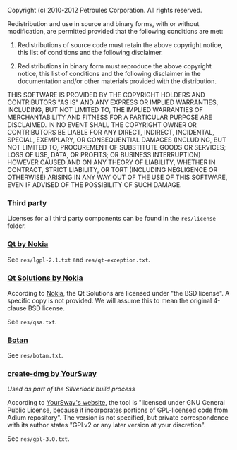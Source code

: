 Copyright (c) 2010-2012 Petroules Corporation. All rights reserved.

Redistribution and use in source and binary forms, with or without
modification, are permitted provided that the following conditions are met:

1. Redistributions of source code must retain the above copyright notice, this
   list of conditions and the following disclaimer.

2. Redistributions in binary form must reproduce the above copyright notice,
   this list of conditions and the following disclaimer in the documentation
   and/or other materials provided with the distribution.

THIS SOFTWARE IS PROVIDED BY THE COPYRIGHT HOLDERS AND CONTRIBUTORS "AS IS" AND
ANY EXPRESS OR IMPLIED WARRANTIES, INCLUDING, BUT NOT LIMITED TO, THE IMPLIED
WARRANTIES OF MERCHANTABILITY AND FITNESS FOR A PARTICULAR PURPOSE ARE
DISCLAIMED. IN NO EVENT SHALL THE COPYRIGHT OWNER OR CONTRIBUTORS BE LIABLE FOR
ANY DIRECT, INDIRECT, INCIDENTAL, SPECIAL, EXEMPLARY, OR CONSEQUENTIAL DAMAGES
(INCLUDING, BUT NOT LIMITED TO, PROCUREMENT OF SUBSTITUTE GOODS OR SERVICES;
LOSS OF USE, DATA, OR PROFITS; OR BUSINESS INTERRUPTION) HOWEVER CAUSED AND
ON ANY THEORY OF LIABILITY, WHETHER IN CONTRACT, STRICT LIABILITY, OR TORT
(INCLUDING NEGLIGENCE OR OTHERWISE) ARISING IN ANY WAY OUT OF THE USE OF THIS
SOFTWARE, EVEN IF ADVISED OF THE POSSIBILITY OF SUCH DAMAGE.

### Third party

Licenses for all third party components can be found in the `res/license` folder.

### [Qt by Nokia](http://qt-project.org)

See `res/lgpl-2.1.txt` and `res/qt-exception.txt`.

### [Qt Solutions by Nokia](http://qt.gitorious.org/qt-solutions)

According to [Nokia](https://qt.nokia.com/products/qt-addons/solutions-archive/), the Qt Solutions are licensed under "the BSD license". A specific copy is not provided. We will assume this to mean the original 4-clause BSD license.

See `res/qsa.txt`.

### [Botan](http://botan.randombit.net)

See `res/botan.txt`.

### [create-dmg by YourSway](http://www.yoursway.com/free/#createdmg)

*Used as part of the Silverlock build process*

According to [YourSway's website](http://www.yoursway.com/free/#createdmg), the tool is "licensed under GNU General Public License, because it incorporates portions of GPL-licensed code from Adium repository". The version is not specified, but private correspondence with its author states "GPLv2 or any later version at your discretion".

See `res/gpl-3.0.txt`.
